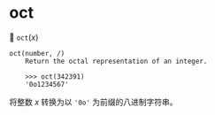# oct

🔨 `oct`(*x*)

```
oct(number, /)
    Return the octal representation of an integer.
    
    >>> oct(342391)
    '0o1234567'
```

将整数 *x* 转换为以 `'0o'` 为前缀的八进制字符串。

